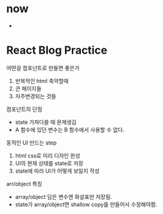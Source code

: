 # now

-

# React Blog Practice

어떤걸 컴포넌트로 만들면 좋은가

1. 반복적인 html 축약할때
2. 큰 페이지들
3. 자주변경되는 것들

컴포넌트의 단점

- state 가져다쓸 때 문제생김
- A 함수에 있던 변수는 B 함수에서 사용할 수 없다.

동적인 UI 만드는 step

1. html css로 미리 디자인 완성
2. UI의 현재 상태를 state로 저장
3. state에 따라 UI가 어떻게 보일지 작성

arr/object 특징

- array/object 담은 변수엔 화살표만 저장됨.
- state가 array/object면 shallow copy를 만들어서 수정해야함.

